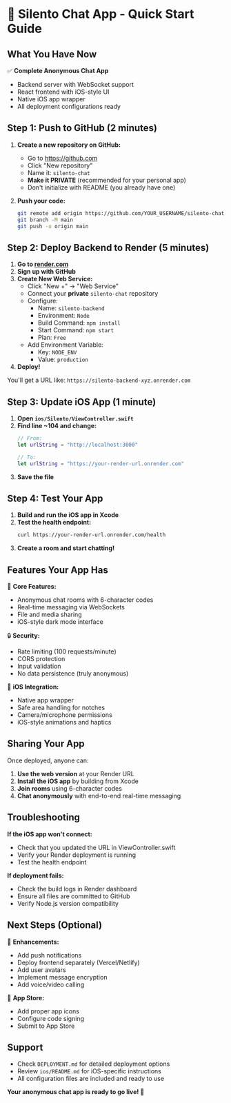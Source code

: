 # 🚀 Silento Chat App - Quick Start Guide

## What You Have Now

✅ **Complete Anonymous Chat App**
- Backend server with WebSocket support
- React frontend with iOS-style UI
- Native iOS app wrapper
- All deployment configurations ready

## Step 1: Push to GitHub (2 minutes)

1. **Create a new repository on GitHub:**
   - Go to https://github.com
   - Click "New repository"
   - Name it: `silento-chat`
   - **Make it PRIVATE** (recommended for your personal app)
   - Don't initialize with README (you already have one)

2. **Push your code:**
   ```bash
   git remote add origin https://github.com/YOUR_USERNAME/silento-chat.git
   git branch -M main
   git push -u origin main
   ```

## Step 2: Deploy Backend to Render (5 minutes)

1. **Go to [render.com](https://render.com)**
2. **Sign up with GitHub**
3. **Create New Web Service:**
   - Click "New +" → "Web Service"
   - Connect your **private** `silento-chat` repository
   - Configure:
     - Name: `silento-backend`
     - Environment: `Node`
     - Build Command: `npm install`
     - Start Command: `npm start`
     - Plan: `Free`
   - Add Environment Variable:
     - Key: `NODE_ENV`
     - Value: `production`
4. **Deploy!**

You'll get a URL like: `https://silento-backend-xyz.onrender.com`

## Step 3: Update iOS App (1 minute)

1. **Open `ios/Silento/ViewController.swift`**
2. **Find line ~104 and change:**
   ```swift
   // From:
   let urlString = "http://localhost:3000"
   
   // To:
   let urlString = "https://your-render-url.onrender.com"
   ```
3. **Save the file**

## Step 4: Test Your App

1. **Build and run the iOS app in Xcode**
2. **Test the health endpoint:**
   ```bash
   curl https://your-render-url.onrender.com/health
   ```
3. **Create a room and start chatting!**

## Features Your App Has

🎯 **Core Features:**
- Anonymous chat rooms with 6-character codes
- Real-time messaging via WebSockets
- File and media sharing
- iOS-style dark mode interface

🔒 **Security:**
- Rate limiting (100 requests/minute)
- CORS protection
- Input validation
- No data persistence (truly anonymous)

📱 **iOS Integration:**
- Native app wrapper
- Safe area handling for notches
- Camera/microphone permissions
- iOS-style animations and haptics

## Sharing Your App

Once deployed, anyone can:
1. **Use the web version** at your Render URL
2. **Install the iOS app** by building from Xcode
3. **Join rooms** using 6-character codes
4. **Chat anonymously** with end-to-end real-time messaging

## Troubleshooting

**If the iOS app won't connect:**
- Check that you updated the URL in ViewController.swift
- Verify your Render deployment is running
- Test the health endpoint

**If deployment fails:**
- Check the build logs in Render dashboard
- Ensure all files are committed to GitHub
- Verify Node.js version compatibility

## Next Steps (Optional)

🚀 **Enhancements:**
- Add push notifications
- Deploy frontend separately (Vercel/Netlify)
- Add user avatars
- Implement message encryption
- Add voice/video calling

📱 **App Store:**
- Add proper app icons
- Configure code signing
- Submit to App Store

## Support

- Check `DEPLOYMENT.md` for detailed deployment options
- Review `ios/README.md` for iOS-specific instructions
- All configuration files are included and ready to use

**Your anonymous chat app is ready to go live! 🎉** 